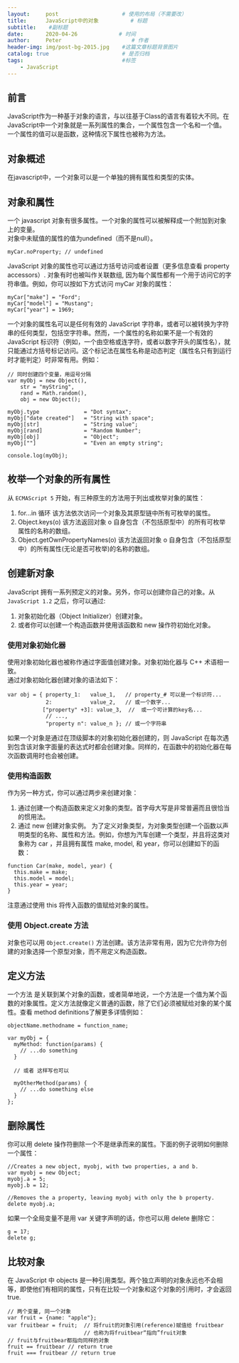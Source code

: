 ```yaml
---
layout:     post                    # 使用的布局（不需要改）
title:      JavaScript中的对象          # 标题 
subtitle:    #副标题
date:       2020-04-26             # 时间
author:     Peter                      # 作者
header-img: img/post-bg-2015.jpg    #这篇文章标题背景图片
catalog: true                       # 是否归档
tags:                               #标签
    - JavaScript
---
```


## 前言

JavaScript作为一种基于对象的语言，与以往基于Class的语言有着较大不同。在JavaScript中一个对象就是一系列属性的集合，一个属性包含一个名和一个值。一个属性的值可以是函数，这种情况下属性也被称为方法。  

## 对象概述

在javascript中，一个对象可以是一个单独的拥有属性和类型的实体。  

## 对象和属性

一个 javascript 对象有很多属性。一个对象的属性可以被解释成一个附加到对象上的变量。  
对象中未赋值的属性的值为undefined（而不是null）。
```
myCar.noProperty; // undefined
```
JavaScript 对象的属性也可以通过方括号访问或者设置（更多信息查看 property accessors）. 对象有时也被叫作关联数组, 因为每个属性都有一个用于访问它的字符串值。例如，你可以按如下方式访问 myCar 对象的属性：  
```
myCar["make"] = "Ford";
myCar["model"] = "Mustang";
myCar["year"] = 1969;
``` 
一个对象的属性名可以是任何有效的 JavaScript 字符串，或者可以被转换为字符串的任何类型，包括空字符串。然而，一个属性的名称如果不是一个有效的 JavaScript 标识符（例如，一个由空格或连字符，或者以数字开头的属性名），就只能通过方括号标记访问。这个标记法在属性名称是动态判定（属性名只有到运行时才能判定）时非常有用。例如：  
```
// 同时创建四个变量，用逗号分隔
var myObj = new Object(),
    str = "myString",
    rand = Math.random(),
    obj = new Object();

myObj.type              = "Dot syntax";
myObj["date created"]   = "String with space";
myObj[str]              = "String value";
myObj[rand]             = "Random Number";
myObj[obj]              = "Object";
myObj[""]               = "Even an empty string";

console.log(myObj);
```  

## 枚举一个对象的所有属性

从 `ECMAScript 5` 开始，有三种原生的方法用于列出或枚举对象的属性：

1. for...in 循环
  该方法依次访问一个对象及其原型链中所有可枚举的属性。
2. Object.keys(o)
  该方法返回对象 o 自身包含（不包括原型中）的所有可枚举属性的名称的数组。
3. Object.getOwnPropertyNames(o)
  该方法返回对象 o 自身包含（不包括原型中）的所有属性(无论是否可枚举)的名称的数组。
    
## 创建新对象

JavaScript 拥有一系列预定义的对象。另外，你可以创建你自己的对象。从  `JavaScript 1.2` 之后，你可以通过:
1. 对象初始化器（Object Initializer）创建对象。
2. 或者你可以创建一个构造函数并使用该函数和 new 操作符初始化对象。  

### 使用对象初始化器

使用对象初始化器也被称作通过字面值创建对象。对象初始化器与 C++ 术语相一致。  
通过对象初始化器创建对象的语法如下：
```
var obj = { property_1:   value_1,   // property_# 可以是一个标识符...
            2:            value_2,   // 或一个数字...
           ["property" +3]: value_3,  //  或一个可计算的key名... 
            // ...,
            "property n": value_n }; // 或一个字符串
```

如果一个对象是通过在顶级脚本的对象初始化器创建的，则 JavaScript 在每次遇到包含该对象字面量的表达式时都会创建对象。同样的，在函数中的初始化器在每次函数调用时也会被创建。

### 使用构造函数

作为另一种方式，你可以通过两步来创建对象：

1. 通过创建一个构造函数来定义对象的类型。首字母大写是非常普遍而且很恰当的惯用法。
2. 通过 new 创建对象实例。
为了定义对象类型，为对象类型创建一个函数以声明类型的名称、属性和方法。例如，你想为汽车创建一个类型，并且将这类对象称为 car ，并且拥有属性 make, model, 和 year，你可以创建如下的函数：
```
function Car(make, model, year) {
  this.make = make;
  this.model = model;
  this.year = year;
}
```
注意通过使用 this 将传入函数的值赋给对象的属性。  

### 使用 Object.create 方法

对象也可以用 `Object.create()` 方法创建。该方法非常有用，因为它允许你为创建的对象选择一个原型对象，而不用定义构造函数。

## 定义方法

一个方法 是关联到某个对象的函数，或者简单地说，一个方法是一个值为某个函数的对象属性。定义方法就像定义普通的函数，除了它们必须被赋给对象的某个属性。查看 method definitions了解更多详情例如：  
```
objectName.methodname = function_name;

var myObj = {
  myMethod: function(params) {
    // ...do something
  }
  
  // 或者 这样写也可以
  
  myOtherMethod(params) {
    // ...do something else
  }
};
```  

## 删除属性

你可以用 delete 操作符删除一个不是继承而来的属性。下面的例子说明如何删除一个属性：  
```
//Creates a new object, myobj, with two properties, a and b.
var myobj = new Object;
myobj.a = 5;
myobj.b = 12;

//Removes the a property, leaving myobj with only the b property.
delete myobj.a;
```  

如果一个全局变量不是用 var 关键字声明的话，你也可以用 delete 删除它：

```
g = 17;
delete g;
```  

## 比较对象

在 JavaScript 中 objects 是一种引用类型。两个独立声明的对象永远也不会相等，即使他们有相同的属性，只有在比较一个对象和这个对象的引用时，才会返回true.  

```
// 两个变量, 同一个对象
var fruit = {name: "apple"};
var fruitbear = fruit;  // 将fruit的对象引用(reference)赋值给 fruitbear
                        // 也称为将fruitbear“指向”fruit对象
// fruit与fruitbear都指向同样的对象
fruit == fruitbear // return true
fruit === fruitbear // return true
```  
